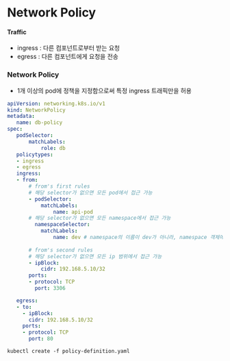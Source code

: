 # Network Policy

#### Traffic
- ingress : 다른 컴포넌트로부터 받는 요청
- egress : 다른 컴포넌트에게 요청을 전송

 ### Network Policy
 
 - 1개 이상의 pod에 정책을 지정함으로써 특정 ingress 트래픽만을 허용

 ```yaml
 apiVersion: networking.k8s.io/v1
 kind: NetworkPolicy
 metadata:
    name: db-policy
spec:
    podSelector:
        matchLabels:
            role: db
    policytypes:
    - ingress
    - egress
    ingress:
    - from:
        # from's first rules
        # 해당 selector가 없으면 모든 pod에서 접근 가능
        - podSelector:
            matchLabels:
                name: api-pod
        # 해당 selector가 없으면 모든 namespace에서 접근 가능
          namespaceSelector:
            matchLabels:
                name: dev # namespace의 이름이 dev가 아니라, namespace 객체에 label이 있어야 한다는 점 주의!
        
        # from's second rules
        # 해당 selector가 없으면 모든 ip 범위에서 접근 가능
        - ipBlock:
            cidr: 192.168.5.10/32
        ports:
        - protocol: TCP
          port: 3306

    egress:
    - to:
      - ipBlock:
        cidr: 192.168.5.10/32
      ports:
      - protocol: TCP
        port: 80
 ```

 ```shell
 kubectl create -f policy-definition.yaml
 ```